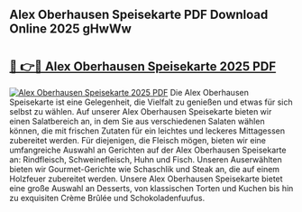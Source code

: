 ## Alex Oberhausen Speisekarte PDF Download Online 2025 gHwWw

# <h2><a href="http://gc7p1e.nevu.top/?p=Alex+Oberhausen+Speisekarte">🔗 👉🔴 Alex Oberhausen Speisekarte 2025 PDF</a></h2>

[![Alex Oberhausen Speisekarte 2025 PDF](https://i.imgur.com/dBaPXMq.png)](http://gc7p1e.nevu.top/?p=Alex+Oberhausen+Speisekarte)
Die Alex Oberhausen Speisekarte ist eine Gelegenheit, die Vielfalt zu genießen und etwas für sich selbst zu wählen. Auf unserer Alex Oberhausen Speisekarte bieten wir einen Salatbereich an, in dem Sie aus verschiedenen Salaten wählen können, die mit frischen Zutaten für ein leichtes und leckeres Mittagessen zubereitet werden. Für diejenigen, die Fleisch mögen, bieten wir eine umfangreiche Auswahl an Gerichten auf der Alex Oberhausen Speisekarte an: Rindfleisch, Schweinefleisch, Huhn und Fisch. Unseren Auserwählten bieten wir Gourmet-Gerichte wie Schaschlik und Steak an, die auf einem Holzfeuer zubereitet werden. Unsere Alex Oberhausen Speisekarte bietet eine große Auswahl an Desserts, von klassischen Torten und Kuchen bis hin zu exquisiten Crème Brûlée und Schokoladenfuufus.
